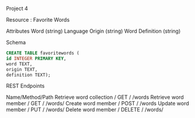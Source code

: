 Project 4

Resource : Favorite Words

Attributes
Word (string)
Language Origin (string)
Word Definition (string)

Schema
```sql
CREATE TABLE favoritewords (
id INTEGER PRIMARY KEY,
word TEXT,
origin TEXT,
definition TEXT);
```
REST Endpoints

Name/Method/Path
Retrieve word collection / GET / /words
Retrieve word member / GET / /words/<id>
Create word member / POST / /words
Update word member / PUT / /words/<id>
Delete word member / DELETE / /words/<id>
